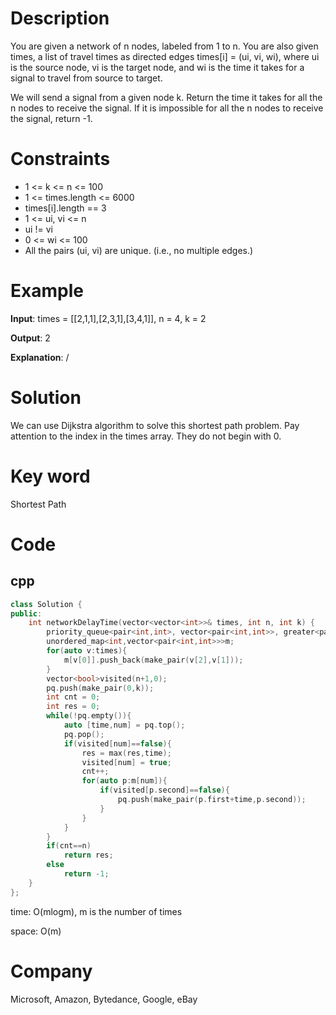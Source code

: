 # Description
You are given a network of n nodes, labeled from 1 to n. You are also given times, a list of travel times as directed edges times[i] = (ui, vi, wi), where ui is the source node, vi is the target node, and wi is the time it takes for a signal to travel from source to target.

We will send a signal from a given node k. Return the time it takes for all the n nodes to receive the signal. If it is impossible for all the n nodes to receive the signal, return -1.


# Constraints

* 1 <= k <= n <= 100
* 1 <= times.length <= 6000
* times[i].length == 3
* 1 <= ui, vi <= n
* ui != vi
* 0 <= wi <= 100
* All the pairs (ui, vi) are unique. (i.e., no multiple edges.)

# Example
**Input**: times = [[2,1,1],[2,3,1],[3,4,1]], n = 4, k = 2


**Output**: 2

**Explanation**: /

# Solution
We can use Dijkstra algorithm to solve this shortest path problem. Pay attention to the index in the times array. They do not begin with 0.

# Key word
Shortest Path

# Code

## cpp
```cpp
class Solution {
public:
    int networkDelayTime(vector<vector<int>>& times, int n, int k) {
        priority_queue<pair<int,int>, vector<pair<int,int>>, greater<pair<int,int>>>pq;
        unordered_map<int,vector<pair<int,int>>>m;
        for(auto v:times){
            m[v[0]].push_back(make_pair(v[2],v[1]));
        }
        vector<bool>visited(n+1,0);
        pq.push(make_pair(0,k));
        int cnt = 0;
        int res = 0;
        while(!pq.empty()){
            auto [time,num] = pq.top();
            pq.pop();
            if(visited[num]==false){
                res = max(res,time);
                visited[num] = true;
                cnt++;
                for(auto p:m[num]){
                    if(visited[p.second]==false){
                        pq.push(make_pair(p.first+time,p.second));
                    }
                }
            }
        }
        if(cnt==n)
            return res;
        else
            return -1;
    }
};

```
time: O(mlogm), m is the number of times


space: O(m)

# Company
Microsoft, Amazon, Bytedance, Google, eBay